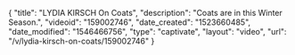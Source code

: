 {
    "title": "LYDIA KIRSCH On Coats",
    "description": "Coats are in this Winter Season.",
    "videoid": "159002746",
    "date_created": "1523660485",
    "date_modified": "1546466756",
    "type": "captivate",
    "layout": "video",
    "url": "\/v\/lydia-kirsch-on-coats\/159002746"
}
